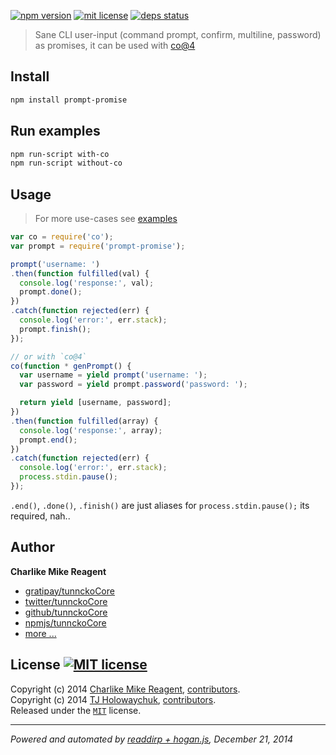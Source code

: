 [![npm version][npmjs-img]][npmjs-url]
[![mit license][license-img]][license-url]
[![deps status][daviddm-img]][daviddm-url]

> Sane CLI user-input (command prompt, confirm, multiline, password) as promises, it can be used with [co@4][co]

## Install
```bash
npm install prompt-promise
```

## Run examples
```bash
npm run-script with-co
npm run-script without-co
```

## Usage
> For more use-cases see [examples](./examples)

```js
var co = require('co');
var prompt = require('prompt-promise');

prompt('username: ')
.then(function fulfilled(val) {
  console.log('response:', val);
  prompt.done();
})
.catch(function rejected(err) {
  console.log('error:', err.stack);
  prompt.finish();
});

// or with `co@4`
co(function * genPrompt() {
  var username = yield prompt('username: ');
  var password = yield prompt.password('password: ');

  return yield [username, password];
})
.then(function fulfilled(array) {
  console.log('response:', array);
  prompt.end();
})
.catch(function rejected(err) {
  console.log('error:', err.stack);
  process.stdin.pause();
});
```
`.end()`, `.done()`, `.finish()` are just aliases for `process.stdin.pause();` its required, nah..


## Author
**Charlike Mike Reagent**
+ [gratipay/tunnckoCore][author-gratipay]
+ [twitter/tunnckoCore][author-twitter]
+ [github/tunnckoCore][author-github]
+ [npmjs/tunnckoCore][author-npmjs]
+ [more ...][contrib-more]


## License [![MIT license][license-img]][license-url]
Copyright (c) 2014 [Charlike Mike Reagent][contrib-more], [contributors][contrib-graf].   
Copyright (c) 2014 [TJ Holowaychuk](https://github.com/tj), [contributors][contrib-graf].  
Released under the [`MIT`][license-url] license.


[npmjs-url]: http://npm.im/prompt-promise
[npmjs-img]: https://img.shields.io/npm/v/prompt-promise.svg?style=flat&label=prompt-promise

[coveralls-url]: https://coveralls.io/r/tunnckoCore/prompt-promise?branch=master
[coveralls-img]: https://img.shields.io/coveralls/tunnckoCore/prompt-promise.svg?style=flat

[license-url]: https://github.com/tunnckoCore/prompt-promise/blob/master/license.md
[license-img]: https://img.shields.io/badge/license-MIT-blue.svg?style=flat

[travis-url]: https://travis-ci.org/tunnckoCore/prompt-promise
[travis-img]: https://img.shields.io/travis/tunnckoCore/prompt-promise.svg?style=flat

[daviddm-url]: https://david-dm.org/tunnckoCore/prompt-promise
[daviddm-img]: https://img.shields.io/david/tunnckoCore/prompt-promise.svg?style=flat

[author-gratipay]: https://gratipay.com/tunnckoCore
[author-twitter]: https://twitter.com/tunnckoCore
[author-github]: https://github.com/tunnckoCore
[author-npmjs]: https://npmjs.org/~tunnckocore

[contrib-more]: http://j.mp/1stW47C
[contrib-graf]: https://github.com/tunnckoCore/prompt-promise/graphs/contributors

[co]: https://github.com/tj/co

***

_Powered and automated by [readdirp + hogan.js](https://github.com/tunnckoCore), December 21, 2014_